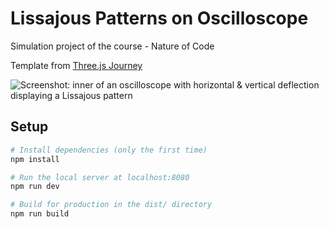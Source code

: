 # Lissajous Patterns on Oscilloscope

Simulation project of the course - Nature of Code

Template from [Three.js Journey](https://threejs-journey.xyz/)

![Screenshot: inner of an oscilloscope with horizontal & vertical deflection displaying a Lissajous pattern](https://i.imgur.com/s3zlDvp.png)

## Setup

``` bash
# Install dependencies (only the first time)
npm install

# Run the local server at localhost:8080
npm run dev

# Build for production in the dist/ directory
npm run build
```
